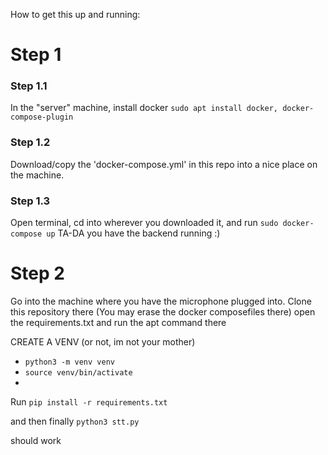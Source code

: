 How to get this up and running:

# Step 1

### Step 1.1
In the "server" machine, install docker
`sudo apt install docker, docker-compose-plugin`


### Step 1.2
Download/copy the 'docker-compose.yml' in this repo into a nice place on the machine.


### Step 1.3
Open terminal, cd into wherever you downloaded it, and run
`sudo docker-compose up`
TA-DA you have the backend running :)



# Step 2

Go into the machine where you have the microphone plugged into.
Clone this repository there (You may erase the docker composefiles there)
open the requirements.txt and run the apt command there


CREATE A VENV  (or not, im not your mother)
  - `python3 -m venv venv`
  - `source venv/bin/activate`
  - 
Run 
`pip install -r requirements.txt`

and then finally
`python3 stt.py`

should work
